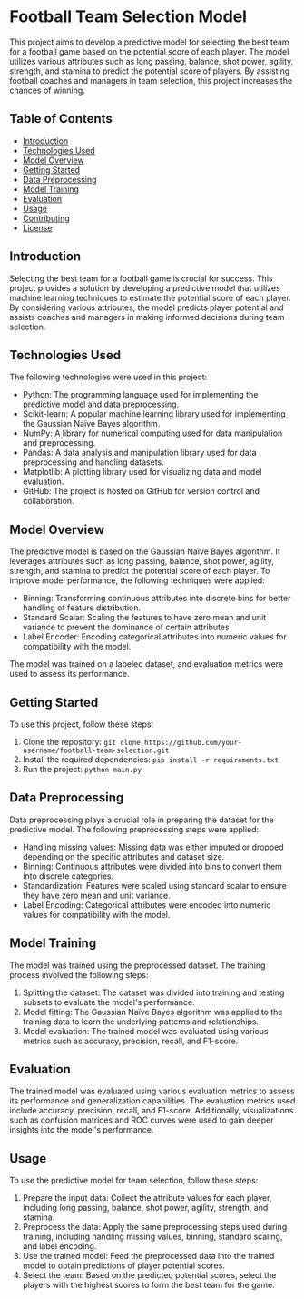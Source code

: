 # Football Team Selection Model

This project aims to develop a predictive model for selecting the best team for a football game based on the potential score of each player. The model utilizes various attributes such as long passing, balance, shot power, agility, strength, and stamina to predict the potential score of players. By assisting football coaches and managers in team selection, this project increases the chances of winning.

## Table of Contents
- [Introduction](#introduction)
- [Technologies Used](#technologies-used)
- [Model Overview](#model-overview)
- [Getting Started](#getting-started)
- [Data Preprocessing](#data-preprocessing)
- [Model Training](#model-training)
- [Evaluation](#evaluation)
- [Usage](#usage)
- [Contributing](#contributing)
- [License](#license)

## Introduction

Selecting the best team for a football game is crucial for success. This project provides a solution by developing a predictive model that utilizes machine learning techniques to estimate the potential score of each player. By considering various attributes, the model predicts player potential and assists coaches and managers in making informed decisions during team selection.

## Technologies Used

The following technologies were used in this project:

- Python: The programming language used for implementing the predictive model and data preprocessing.
- Scikit-learn: A popular machine learning library used for implementing the Gaussian Naïve Bayes algorithm.
- NumPy: A library for numerical computing used for data manipulation and preprocessing.
- Pandas: A data analysis and manipulation library used for data preprocessing and handling datasets.
- Matplotlib: A plotting library used for visualizing data and model evaluation.
- GitHub: The project is hosted on GitHub for version control and collaboration.

## Model Overview

The predictive model is based on the Gaussian Naïve Bayes algorithm. It leverages attributes such as long passing, balance, shot power, agility, strength, and stamina to predict the potential score of each player. To improve model performance, the following techniques were applied:

- Binning: Transforming continuous attributes into discrete bins for better handling of feature distribution.
- Standard Scalar: Scaling the features to have zero mean and unit variance to prevent the dominance of certain attributes.
- Label Encoder: Encoding categorical attributes into numeric values for compatibility with the model.

The model was trained on a labeled dataset, and evaluation metrics were used to assess its performance.

## Getting Started

To use this project, follow these steps:

1. Clone the repository: `git clone https://github.com/your-username/football-team-selection.git`
2. Install the required dependencies: `pip install -r requirements.txt`
3. Run the project: `python main.py`

## Data Preprocessing

Data preprocessing plays a crucial role in preparing the dataset for the predictive model. The following preprocessing steps were applied:

- Handling missing values: Missing data was either imputed or dropped depending on the specific attributes and dataset size.
- Binning: Continuous attributes were divided into bins to convert them into discrete categories.
- Standardization: Features were scaled using standard scalar to ensure they have zero mean and unit variance.
- Label Encoding: Categorical attributes were encoded into numeric values for compatibility with the model.

## Model Training

The model was trained using the preprocessed dataset. The training process involved the following steps:

1. Splitting the dataset: The dataset was divided into training and testing subsets to evaluate the model's performance.
2. Model fitting: The Gaussian Naïve Bayes algorithm was applied to the training data to learn the underlying patterns and relationships.
3. Model evaluation: The trained model was evaluated using various metrics such as accuracy, precision, recall, and F1-score.

## Evaluation

The trained model was evaluated using various evaluation metrics to assess its performance and generalization capabilities. The evaluation metrics used include accuracy, precision, recall, and F1-score. Additionally, visualizations such as confusion matrices and ROC curves were used to gain deeper insights into the model's performance.

## Usage

To use the predictive model for team selection, follow these steps:

1. Prepare the input data: Collect the attribute values for each player, including long passing, balance, shot power, agility, strength, and stamina.
2. Preprocess the data: Apply the same preprocessing steps used during training, including handling missing values, binning, standard scaling, and label encoding.
3. Use the trained model: Feed the preprocessed data into the trained model to obtain predictions of player potential scores.
4. Select the team: Based on the predicted potential scores, select the players with the highest scores to form the best team for the game.
